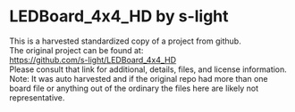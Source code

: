 
# LEDBoard_4x4_HD by s-light  
This is a harvested standardized copy of a project from github.  
The original project can be found at:  
https://github.com/s-light/LEDBoard_4x4_HD  
Please consult that link for additional, details, files, and license information.  
Note: It was auto harvested and if the original repo had more than one board file or anything out of the ordinary the files here are likely not representative.  
    